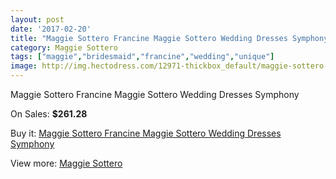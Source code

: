```yaml
---
layout: post
date: '2017-02-20'
title: "Maggie Sottero Francine Maggie Sottero Wedding Dresses Symphony"
category: Maggie Sottero
tags: ["maggie","bridesmaid","francine","wedding","unique"]
image: http://img.hectodress.com/12971-thickbox_default/maggie-sottero-francine-maggie-sottero-wedding-dresses-symphony.jpg
---
```

Maggie Sottero Francine Maggie Sottero Wedding Dresses Symphony

On Sales: **$261.28**
<a href="https://www.hectodress.com/maggie-sottero/6327-maggie-sottero-francine-maggie-sottero-wedding-dresses-symphony.html"><amp-img layout="responsive" width="600" height="600" src="//img.hectodress.com/12971-thickbox_default/maggie-sottero-francine-maggie-sottero-wedding-dresses-symphony.jpg" alt="Maggie Sottero Francine Maggie Sottero Wedding Dresses Symphony 0" /></a>
<a href="https://www.hectodress.com/maggie-sottero/6327-maggie-sottero-francine-maggie-sottero-wedding-dresses-symphony.html"><amp-img layout="responsive" width="600" height="600" src="//img.hectodress.com/12972-thickbox_default/maggie-sottero-francine-maggie-sottero-wedding-dresses-symphony.jpg" alt="Maggie Sottero Francine Maggie Sottero Wedding Dresses Symphony 1" /></a>

Buy it: [Maggie Sottero Francine Maggie Sottero Wedding Dresses Symphony](https://www.hectodress.com/maggie-sottero/6327-maggie-sottero-francine-maggie-sottero-wedding-dresses-symphony.html "Maggie Sottero Francine Maggie Sottero Wedding Dresses Symphony")

View more: [Maggie Sottero](https://www.hectodress.com/109-maggie-sottero "Maggie Sottero")